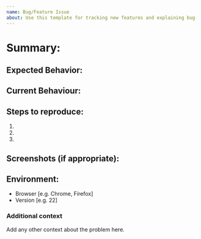 ```yaml
---
name: Bug/Feature Issue
about: Use this template for tracking new features and explaining bug
---
```


# Summary:

## Expected Behavior:

## Current Behaviour:

## Steps to reproduce:

1.  
2.
3.

## Screenshots (if appropriate):


## Environment:
 - Browser [e.g. Chrome, Firefox]
 - Version [e.g. 22]

### Additional context
Add any other context about the problem here.
